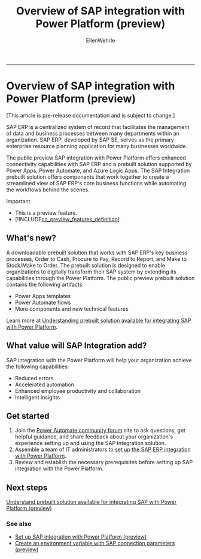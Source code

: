 ﻿---
title: Overview of SAP integration with Power Platform (preview)
description: Learn about the SAP integration with Power Platform, and the capabilities of the SAP connector working with Power Automate.
services: ''
suite: flow
documentationcenter: na
author: EllenWehrle
manager: jongilman
editor: ''
tags: ''
ms.devlang: na
ms.subservice: cloud-flow
ms.topic: article
ms.tgt_pltfrm: na
ms.workload: na
ms.date: 09/19/2022
ms.author: ellenwehrle
search.app: 
  - Flow
search.audienceType: 
  - stakeholder
  - flowmaker
  - enduser
contributors:
  - jongilman88
---
         

---

# Overview of SAP integration with Power Platform (preview)

[This article is pre-release documentation and is subject to change.]

SAP ERP is a centralized system of record that facilitates the management of data and business processes between many departments within an organization. SAP ERP, developed by SAP SE, serves as the primary enterprise resource planning application for many businesses worldwide.

The public preview SAP integration with Power Platform offers enhanced connectivity capabilities with SAP ERP and a prebuilt solution supported by Power Apps, Power Automate, and Azure Logic Apps. The SAP Integration prebuilt solution offers components that work together to create a streamlined view of SAP ERP's core business functions while automating the workflows behind the scenes.

> [!IMPORTANT]
>
> - This is a preview feature.
> - [!INCLUDE[cc_preview_features_definition](../includes/cc-preview-features-definition.md)]

## What's new?

A downloadable prebuilt solution that works with SAP ERP's key business processes, Order to Cash, Procure to Pay, Record to Report, and Make to Stock/Make to Order. The prebuilt solution is designed to enable organizations to digitally transform their SAP system by extending its capabilities through the Power Platform.  The public preview prebuilt solution contains the following artifacts:

- Power Apps templates
- Power Automate flows
- More components and new technical features

Learn more at [Understanding prebuilt solution available for integrating SAP with Power Platform](solutions.md).

## What value will SAP Integration add?

SAP integration with the Power Platform will help your organization achieve the following capabilities:

- Reduced errors
- Accelerated automation
- Enhanced employee productivity and collaboration
- Intelligent insights

## Get started

1. Join the [Power Automate community forum](<https://aka.ms/sap-powerusers-community>) site to ask questions, get helpful guidance, and share feedback about your organization's experience setting up and using the SAP Integration solution.
1. Assemble a team of IT administrators to [set up the SAP ERP integration with Power Platform](set-up-prepare.md).
1. Review and establish the necessary prerequisites before setting up SAP integration with the Power Platform.

## Next steps

[Understand prebuilt solution available for integrating SAP with Power Platform (preview)](solutions.md)

### See also

- [Set up SAP integration with Power Platform (preview)](set-up-prepare.md)
- [Create an environment variable with SAP connection parameters (preview)](env-variables-connection-refs.md)
